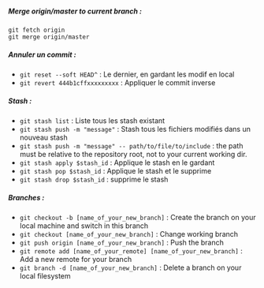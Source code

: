 ##### Merge origin/master to current branch :  

```
git fetch origin
git merge origin/master
```

##### Annuler un commit :
- `git reset --soft HEAD^` : Le dernier, en gardant les modif en local
- `git revert 444b1cffxxxxxxxxx` : Appliquer le commit inverse

##### Stash :
- `git stash list` : Liste tous les stash existant  
- `git stash push -m "message"` : Stash tous les fichiers modifiés dans un nouveau stash  
- `git stash push -m "message" -- path/to/file/to/include` : the path must be relative to the repository root, not to your current working dir.  
- `git stash apply $stash_id` : Applique le stash en le gardant  
- `git stash pop $stash_id` : Applique le stash et le supprime  
- `git stash drop $stash_id` : supprime le stash  

##### Branches :
- `git checkout -b [name_of_your_new_branch]` : Create the branch on your local machine and switch in this branch  
- `git checkout [name_of_your_new_branch]` : Change working branch  
- `git push origin [name_of_your_new_branch]` : Push the branch
- `git remote add [name_of_your_remote] [name_of_your_new_branch]` : Add a new remote for your branch  
- `git branch -d [name_of_your_new_branch]` : Delete a branch on your local filesystem  


